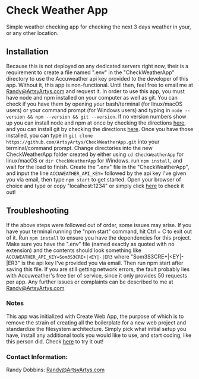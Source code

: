 # Check Weather App
  Simple weather checking app for checking the next 3 days weather in your, or any other location.

## Installation
  Because this is not deployed on any dedicated servers right now, their is a requirement to create a file named ".env" in the "CheckWeatherApp" directory to use the Accuweather api key provided to the developer of this app. Without it, this app is non-functional. Until then, feel free to email me at Randy@ArtsyArtys.com and request it.
  In order to use this app, you must have node and npm installed on your computer as well as git. You can check if you have them by opening your bash/terminal (for linux/macOS users) or your command prompt (for Windows users) and typing in
  ```node --version && npm --version && git --version```. If no version numbers show up you can install node and npm at once by checking the directions [here](https://docs.npmjs.com/downloading-and-installing-node-js-and-npm), and you can install git by checking the directions [here](https://git-scm.com/book/en/v2/Getting-Started-Installing-Git).
  Once you have those installed, you can type in ```git clone https://github.com/ArtsyArtys/CheckWeatherApp.git``` into your terminal/command prompt. Change directories into the new CheckWeatherApp folder created by either using ```cd CheckWeatherApp``` for linux/macOS or ```dir CheckWeatherApp``` for Windows. run ```npm install```, and wait for the load to finish. Create the ".env" file in the "CheckWeatherApp", and input the line ```ACCUWEATHER_API_KEY=``` followed by the api key I've given you via email, then type ```npm start``` to get started. Open your browser of choice and type or copy "localhost:1234" or simply click [here](http://localhost:1234) to check it out!

## Troubleshooting
  If the above steps were followed out of order, some issues may arise. If you have your terminal running the "npm start" command, hit Ctrl + C to exit out of it. Run ```npm install``` to ensure you have the dependencies for this project. Make sure you have the ".env" file (named exactly as quoted with no extension) and the contents should look something like ```ACCUWEATHER_API_KEY=Som3S3CRE+|<EY|-|ER3``` where "Som3S3CRE+|<EY|-|ER3" is the api key I've provided you via email. Then run npm start after saving this file. If you are still getting network errors, the fault probably lies with Accuweather's free tier of service, since it only provides 50 requests per app.
  Any further issues or complaints can be described to me at Randy@ArtsyArtys.com


### Notes
  This app was initialized with Create Web App, the purpose of which is to remove the strain of creating all the boilerplate
  for a new web project and standardize the filesystem architecture. Simply pick what initial setup you have, install any additional tools
  you would like to use, and start coding, like this person did. Check [here](https://github.com/ArtsyArtys/Create-Web-App) to try it out!

### Contact Information:
  Randy Dobbins: Randy@ArtsyArtys.com
